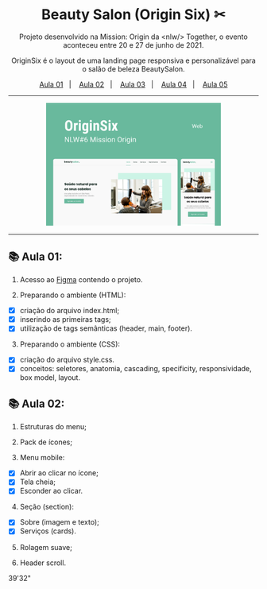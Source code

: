 <h1 align="center">Beauty Salon (Origin Six) ✂</h1>

<div align="center">
Projeto desenvolvido na Mission: Origin da &lt;nlw/&gt; Together, o evento aconteceu entre 20 e 27 de junho de 2021.

OriginSix é o layout de uma landing page responsiva e personalizável para o salão de beleza BeautySalon.
</div>

<div align="center">
  <a href="#aula01">Aula 01</a>&nbsp;&nbsp;&nbsp;|&nbsp;&nbsp;&nbsp;
  <a href="#aula02">Aula 02</a>&nbsp;&nbsp;&nbsp;|&nbsp;&nbsp;&nbsp;
  <a href="#aula03">Aula 03</a>&nbsp;&nbsp;&nbsp;|&nbsp;&nbsp;&nbsp;
  <a href="#aula04">Aula 04</a>&nbsp;&nbsp;&nbsp;|&nbsp;&nbsp;&nbsp;
  <a href="#aula05">Aula 05</a>
</div>

<hr>

<div align="center">
<img alt="layout" src="./imagens/capa.png" width="70%">
</div>

<hr>

<div id="aula01">
<h2>📚 Aula 01:</h2>
</div>

1. Acesso ao [Figma](https://www.figma.com/community/file/1009807319507822993) contendo o projeto.

2. Preparando o ambiente (HTML):

- [x] criação do arquivo index.html;
- [x] inserindo as primeiras tags;
- [x] utilização de tags semânticas (header, main, footer).

3. Preparando o ambiente (CSS):

- [x] criação do arquivo style.css.
- [x] conceitos: seletores, anatomia, cascading, specificity, responsividade, box model, layout.

<div id="aula02">
<h2>📚 Aula 02:</h2>
</div>

1. Estruturas do menu; 

2. Pack de ícones;

3. Menu mobile: 

- [x] Abrir ao clicar no ícone;
- [x] Tela cheia;
- [x] Esconder ao clicar. 

4. Seção (section):

- [x] Sobre (imagem e texto);
- [x] Serviços (cards).

5. Rolagem suave;

6. Header scroll.

39'32"